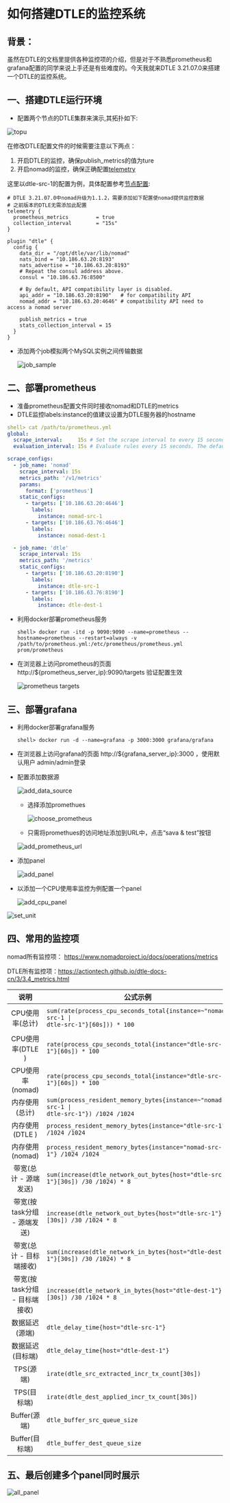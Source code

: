 # 如何搭建DTLE的监控系统

## 背景：

虽然在DTLE的文档里提供各种监控项的介绍，但是对于不熟悉prometheus和grafana配置的同学来说上手还是有些难度的。今天我就来DTLE 3.21.07.0来搭建一个DTLE的监控系统。

## 一、搭建DTLE运行环境

- 配置两个节点的DTLE集群来演示,其拓扑如下:

![topu](images/3.4.2_topu.png)

在修改DTLE配置文件的时候需要注意以下两点：

1. 开启DTLE的监控，确保publish_metrics的值为ture
2. 开启nomad的监控，确保正确配置[telemetry](https://www.nomadproject.io/docs/configuration/telemetry)

这里以dtle-src-1的配置为例，具体配置参考[节点配置](https://github.com/actiontech/dtle-docs-cn/blob/master/4/4.1_node_configuration.md):

```
# DTLE 3.21.07.0中nomad升级为1.1.2，需要添加如下配置使nomad提供监控数据
# 之前版本的DTLE无需添加此配置
telemetry {
  prometheus_metrics         = true
  collection_interval        = "15s"
}

plugin "dtle" {
  config {
    data_dir = "/opt/dtle/var/lib/nomad"
    nats_bind = "10.186.63.20:8193"
    nats_advertise = "10.186.63.20:8193"
    # Repeat the consul address above.
    consul = "10.186.63.76:8500"

    # By default, API compatibility layer is disabled.
    api_addr = "10.186.63.20:8190"   # for compatibility API
    nomad_addr = "10.186.63.20:4646" # compatibility API need to access a nomad server

    publish_metrics = true
    stats_collection_interval = 15
  }
}
```

- 添加两个job模拟两个MySQL实例之间传输数据

  ![job_sample](images/3.4.2_job_sample.png)

## 二、部署prometheus

- 准备prometheus配置文件同时接收nomad和DTLE的metrics
- DTLE监控labels:instance的值建议设置为DTLE服务器的hostname

```yaml
shell> cat /path/to/prometheus.yml
global:
  scrape_interval:     15s # Set the scrape interval to every 15 seconds. Default is every 1 minute.
  evaluation_interval: 15s # Evaluate rules every 15 seconds. The default is every 1 minute.

scrape_configs:
  - job_name: 'nomad'
    scrape_interval: 15s
    metrics_path: '/v1/metrics'
    params:
      format: ['prometheus']
    static_configs:
      - targets: ['10.186.63.20:4646']
        labels:
          instance: nomad-src-1
      - targets: ['10.186.63.76:4646']
        labels:
          instance: nomad-dest-1

  - job_name: 'dtle'
    scrape_interval: 15s
    metrics_path: '/metrics'
    static_configs:
      - targets: ['10.186.63.20:8190']
        labels:
          instance: dtle-src-1
      - targets: ['10.186.63.76:8190']
        labels:
          instance: dtle-dest-1
```

- 利用docker部署prometheus服务

  ```
  shell> docker run -itd -p 9090:9090 --name=prometheus --hostname=prometheus --restart=always -v /path/to/prometheus.yml:/etc/prometheus/prometheus.yml prom/prometheus
  ```

- 在浏览器上访问prometheus的页面 http://${prometheus_server_ip}:9090/targets 验证配置生效

  ![prometheus targets](images/3.4.2_prometheus_targets.png)

## 三、部署grafana

- 利用docker部署grafana服务

  ```
  shell> docker run -d --name=grafana -p 3000:3000 grafana/grafana
  ```

- 在浏览器上访问grafana的页面 http://${grafana_server_ip}:3000 ，使用默认用户 admin/admin登录

- 配置添加数据源

  ![add_data_source](images/3.4.2_add_data_source.png)
  - 选择添加promethues

    ![choose_prometheus](images/3.4.2_choose_prometheus.png)

  - 只需将promethues的访问地址添加到URL中，点击“sava & test”按钮

  ![add_prometheus_url](images/3.4.2_add_prometheus_url.png)

- 添加panel

  ![add_panel](images/3.4.2_add_panel.png)

- 以添加一个CPU使用率监控为例配置一个panel

  ![add_cpu_panel](images/3.4.2_add_cpu_panel.png)

![set_unit](images/3.4.2_set_unit.png)

## 四、常用的监控项

nomad所有监控项： https://www.nomadproject.io/docs/operations/metrics

DTLE所有监控项：https://actiontech.github.io/dtle-docs-cn/3/3.4_metrics.html

|             说明              | 公式示例                                                     |           单位           |
| :---------------------------: | ------------------------------------------------------------ | :----------------------: |
|        CPU使用率(总计)        | <code>sum(rate(process_cpu_seconds_total{instance=~"nomad-src-1 &#x7C; dtle-src-1"}[60s])) * 100</code> |  Misc / Percent(0-100)   |
|       CPU使用率(DTLE )        | `rate(process_cpu_seconds_total{instance="dtle-src-1"}[60s]) * 100` |  Misc / Percent(0-100)   |
|       CPU使用率(nomad)        | `rate(process_cpu_seconds_total{instance="dtle-src-1"}[60s]) * 100` |   Misc /Percent(0-100)   |
|        内存使用(总计)         | <code>sum(process_resident_memory_bytes{instance=~"nomad-src-1 &#x7C; dtle-src-1"}) /1024 /1024</code> |     Data / mebibyte      |
|        内存使用(DTLE )        | `process_resident_memory_bytes{instance="dtle-src-1"} /1024 /1024` |     Data / mebibyte      |
|        内存使用(nomad)        | `process_resident_memory_bytes{instance="nomad-src-1"} /1024 /1024` |     Data / mebibyte      |
|     带宽(总计 - 源端发送)     | `sum(increase(dtle_network_out_bytes{host="dtle-src-1"}[30s]) /30 /1024) * 8` | Data rate / kibibits/sec |
|  带宽(按task分组 - 源端发送)  | `increase(dtle_network_out_bytes{host="dtle-src-1"}[30s]) /30 /1024 * 8` | Data rate / kibibits/sec |
|    带宽(总计 - 目标端接收)    | `sum(increase(dtle_network_in_bytes{host="dtle-dest-1"}[30s]) /30 /1024) * 8` | Data rate / kibibits/sec |
| 带宽(按task分组 - 目标端接收) | `increase(dtle_network_in_bytes{host="dtle-dest-1"}[30s]) /30 /1024 * 8` | Data rate / kibibits/sec |
|        数据延迟(源端)         | `dtle_delay_time{host="dtle-src-1"}`                         |    Time / seconds(s)     |
|       数据延迟(目标端)        | `dtle_delay_time{host="dtle-dest-1"}`                        |    Time / seconds(s)     |
|           TPS(源端)           | `irate(dtle_src_extracted_incr_tx_count[30s])`               |       Misc / none        |
|          TPS(目标端)          | `irate(dtle_dest_applied_incr_tx_count[30s])`                |       Misc / none        |
|         Buffer(源端)          | `dtle_buffer_src_queue_size`                                 |       Misc / none        |
|        Buffer(目标端)         | `dtle_buffer_dest_queue_size`                                |       Misc / none        |

## 五、最后创建多个panel同时展示

![all_panel](images/3.4.2_all_panel.png)

